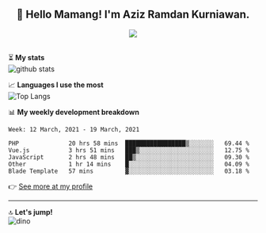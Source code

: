 <h2 align="center">👋 Hello Mamang! I'm Aziz Ramdan Kurniawan.</h2>  
<p align="center">
  <img src="https://komarev.com/ghpvc/?username=azizramdan"> <br><br>
</p>
    
⏳ **My stats**  
![github stats](https://github-readme-stats.vercel.app/api?username=azizramdan&show_icons=true&count_private=true&title_color=000&hide_border=true&hide_title=true)  

📈 **Languages I use the most**  
![Top Langs](https://github-readme-stats.vercel.app/api/top-langs/?username=azizramdan&layout=compact&langs_count=6&hide=tsql&hide_border=true&hide_title=true&exclude_repo=Futsal-Go,Futsal-Go-Admin,Sistem-Informasi-Sensus-Harian-Rawat-Inap)  

📊 **My weekly development breakdown**
<!--START_SECTION:waka-->
```text
Week: 12 March, 2021 - 19 March, 2021

PHP              20 hrs 58 mins  █████████████████▒░░░░░░░   69.44 % 
Vue.js           3 hrs 51 mins   ███▒░░░░░░░░░░░░░░░░░░░░░   12.75 % 
JavaScript       2 hrs 48 mins   ██▒░░░░░░░░░░░░░░░░░░░░░░   09.30 % 
Other            1 hr 14 mins    █░░░░░░░░░░░░░░░░░░░░░░░░   04.09 % 
Blade Template   57 mins         ▓░░░░░░░░░░░░░░░░░░░░░░░░   03.18 % 
```
<!--END_SECTION:waka-->
👉 [See more at my profile](https://wakatime.com/@azizramdan)
***
🔝 **Let's jump!**  
![dino](https://raw.githubusercontent.com/azizramdan/azizramdan/master/dino.gif)  
